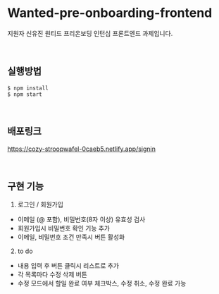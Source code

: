 # Wanted-pre-onboarding-frontend

지원자 신유진 원티드 프리온보딩 인턴십 프론트엔드 과제입니다.

<br>

## 실행방법

```
$ npm install
$ npm start
```

<br>

## 배포링크

https://cozy-stroopwafel-0caeb5.netlify.app/signin

<br>

## 구현 기능

1. 로그인 / 회원가입

- 이메일 (@ 포함), 비밀번호(8자 이상) 유효성 검사
- 회원가입시 비밀번호 확인 기능 추가
- 이메일, 비밀번호 조건 만족시 버튼 활성화

2.  to do

- 내용 입력 후 버튼 클릭시 리스트로 추가
- 각 목록마다 수정 삭제 버튼
- 수정 모드에서 할일 완료 여부 체크박스, 수정 취소, 수정 완료 가능
